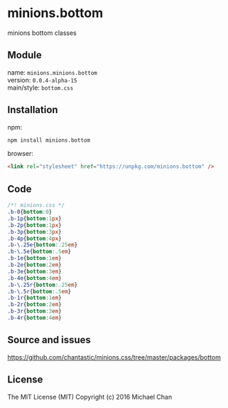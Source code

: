 # minions.bottom
minions bottom classes

## Module
name: `minions.minions.bottom`  
version: `0.0.4-alpha-15`  
main/style: `bottom.css`  

## Installation
npm:
```bash
npm install minions.bottom
```

browser:
```html
<link rel="stylesheet" href="https://unpkg.com/minions.bottom" />
```

## Code
```css
/*! minions.css */
.b-0{bottom:0}
.b-1p{bottom:1px}
.b-2p{bottom:1px}
.b-3p{bottom:3px}
.b-4p{bottom:4px}
.b-\.25e{bottom:.25em}
.b-\.5e{bottom:.5em}
.b-1e{bottom:1em}
.b-2e{bottom:2em}
.b-3e{bottom:3em}
.b-4e{bottom:4em}
.b-\.25r{bottom:.25em}
.b-\.5r{bottom:.5em}
.b-1r{bottom:1em}
.b-2r{bottom:2em}
.b-3r{bottom:3em}
.b-4r{bottom:4em}

```

## Source and issues

https://github.com/chantastic/minions.css/tree/master/packages/bottom

## License

The MIT License (MIT)
Copyright (c) 2016 Michael Chan